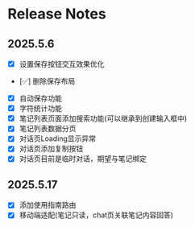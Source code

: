 # Release Notes

## 2025.5.6

- [x] 设置保存按钮交互效果优化
- [✅] 删除保存布局
- [x] 自动保存功能
- [x] 字符统计功能
- [x] 笔记列表页面添加搜索功能(可以继承到创建输入框中)
- [x] 笔记列表数据分页
- [x] 对话页Loading显示异常
- [x] 对话页添加复制按钮
- [x] 对话页目前是临时对话，期望与笔记绑定

## 2025.5.17

- [x] 添加使用指南路由
- [x] 移动端适配(笔记只读，chat页关联笔记内容回答)
